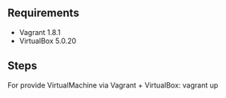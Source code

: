 Requirements
------------

* Vagrant 1.8.1
* VirtualBox 5.0.20

Steps
-----

For provide VirtualMachine via Vagrant + VirtualBox:
vagrant up
